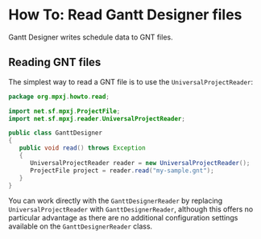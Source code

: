 # How To: Read Gantt Designer files
Gantt Designer writes schedule data to GNT files.

## Reading GNT files
The simplest way to read a GNT file is to use the `UniversalProjectReader`:

```java
package org.mpxj.howto.read;

import net.sf.mpxj.ProjectFile;
import net.sf.mpxj.reader.UniversalProjectReader;

public class GanttDesigner
{
   public void read() throws Exception
   {
      UniversalProjectReader reader = new UniversalProjectReader();
      ProjectFile project = reader.read("my-sample.gnt");
   }
}
```

You can work directly with the `GanttDesignerReader` by replacing
`UniversalProjectReader` with `GanttDesignerReader`, although this offers no
particular advantage as there are no additional configuration settings available
on the `GanttDesignerReader` class.
